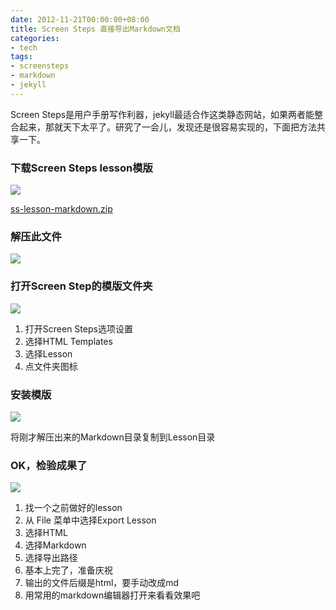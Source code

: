 ```yaml
---
date: 2012-11-21T00:00:00+08:00
title: Screen Steps 直接导出Markdown文档
categories:
- tech
tags:
- screensteps
- markdown
- jekyll
---
```

Screen Steps是用户手册写作利器，jekyll最适合作这类静态网站，如果两者能整合起来，那就天下太平了。研究了一会儿，发现还是很容易实现的，下面把方法共享一下。	

### 下载Screen Steps lesson模版


![](/_image/2012-11-21/media_1353486898545.png)

[ss-lesson-markdown.zip](http://kb.51hosting.com/assets/ss-lesson-markdown.zip)

### 解压此文件


![](/_image/2012-11-21/media_1353487041134.png)



### 打开Screen Step的模版文件夹


![](/_image/2012-11-21/media_1353487357509.png)


1. 打开Screen Steps选项设置
1. 选择HTML Templates
1. 选择Lesson
1. 点文件夹图标

### 安装模版


![](/_image/2012-11-21/media_1353487594124.png)

将刚才解压出来的Markdown目录复制到Lesson目录

### OK，检验成果了



![](/_image/2012-11-21/media_1353488002558.png)


1. 找一个之前做好的lesson
1.  从 File 菜单中选择Export Lesson
1. 选择HTML
1. 选择Markdown
1. 选择导出路径
1. 基本上完了，准备庆祝
1. 输出的文件后缀是html，要手动改成md
1. 用常用的markdown编辑器打开来看看效果吧







